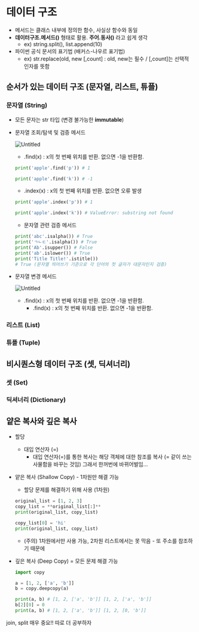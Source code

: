 # 데이터 구조

- 메서드는 클래스 내부에 정의한 함수, 사실상 함수와 동일
- **데이터구조.메서드()** 형태로 활용. **주어.동사()** 라고 쉽게 생각
    - ex) string.split(), list.append(10)
- 파이썬 공식 문서의 표기법 (배커스-나우르 표기법)
    - ex) str.replace(old, new [,count]  : old, new는 필수 / [,count]는 선택적 인자를 뜻함
    

## 순서가  있는 데이터 구조 (문자열, 리스트, 튜플)

### 문자열 (String)

- 모든 문자는 str 타입 (변경 불가능한 **immutable**)

- 문자열 조회/탐색 및 검증 메서드
    
    ![Untitled](https://s3-us-west-2.amazonaws.com/secure.notion-static.com/9298d41a-baaa-4d6f-9cf1-89d7be352d30/Untitled.png)
    
    - .find(x) : x의 첫 번째 위치를 반환. 없으면 -1을 반환함.
    
    ```python
    print('apple'.find('p')) # 1
    
    print('apple'.find('k')) # -1
    ```
    
    - .index(x) : x의 첫 번째 위치를 반환. 없으면 오류 발생
    
    ```python
    print('apple'.index('p')) # 1
    
    print('apple'.index('k')) # ValueError: substring not found
    ```
    
    - 문자열 관련 검증 메서드
    
    ```python
    print('abc'.isalpha()) # True
    print('ㄱㄴㄷ'.isalpha()) # True
    print('Ab'.isupper()) # False
    print('ab'.islower()) # True
    print('Title Title!'.istitle()) 
    # True (문자열 띄어쓰기 기준으로 각 단어의 첫 글자가 대문자인지 검증)
    ```
    
- 문자열 변경 메서드
    
    ![Untitled](https://s3-us-west-2.amazonaws.com/secure.notion-static.com/24f1d139-9230-4367-8c75-6c955215c1bf/Untitled.png)
    
    - .find(x) : x의 첫 번째 위치를 반환. 없으면 -1을 반환함.
        - .find(x) : x의 첫 번째 위치를 반환. 없으면 -1을 반환함.

### 리스트 (List)

### 튜플 (Tuple)

## 비시퀀스형 데이터 구조 (셋, 딕셔너리)

### 셋 (Set)

### 딕셔너리 (Dictionary)

## 얕은 복사와 깊은 복사

- 할당
    - 대입 연산자 (=)
        - 대입 연산자(=)를 통한 복사는 해당 객체에 대한 참조를 복사 (= 같이 쓰는 사물함을 바꾸는 것임) 그래서 한꺼번에 바뀌어벌임…
        
- 얕은 복사 (Shallow Copy) - 1차원만 해결 가능
    - 할당 문제를 해결하기 위해 사용 (1차원)
    
    ```python
    original_list = [1, 2, 3]
    copy_list = **original_list[:]**
    print(original_list, copy_list)
    
    copy_list[0] = 'hi'
    print(original_list, copy_list)
    ```
    
    - (주의) 1차원에서만 사용 가능, 2차원 리스트에서는 못 막음 - 또 주소를 참조하기 때문에
    
- 깊은 복사 (Deep Copy) = 모든 문제 해결 가능
    
    ```python
    import copy
    
    a = [1, 2, ['a', 'b']]
    b = copy.deepcopy(a)
    
    print(a, b) # [1, 2, ['a', 'b']] [1, 2, ['a', 'b']]
    b[2][0] = 0
    print(a, b) # [1, 2, ['a', 'b']] [1, 2, [0, 'b']]
    ```
    

join, split 매우 중요!! 따로 더 공부하자